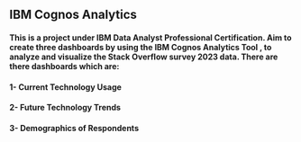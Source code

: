 ## IBM Cognos Analytics

#### This is a project under IBM Data Analyst Professional Certification. Aim to create three dashboards by using the IBM Cognos Analytics Tool , to analyze and visualize the Stack Overflow survey 2023 data. There are there dashboards which are: 

#### 1- Current Technology Usage 
#### 2- Future Technology Trends 
#### 3- Demographics of Respondents
